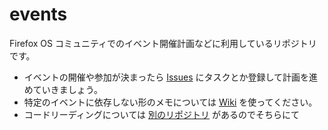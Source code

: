 # events

Firefox OS コミュニティでのイベント開催計画などに利用しているリポジトリです。

* イベントの開催や参加が決まったら [Issues](https://github.com/fxosorg/events/issues) にタスクとか登録して計画を進めていきましょう。
* 特定のイベントに依存しない形のメモについては [Wiki](https://github.com/fxosorg/events/wiki) を使ってください。
* コードリーディングについては [別のリポジトリ](https://github.com/fxosorg/fxos-code-reading/issues) があるのでそちらにて
